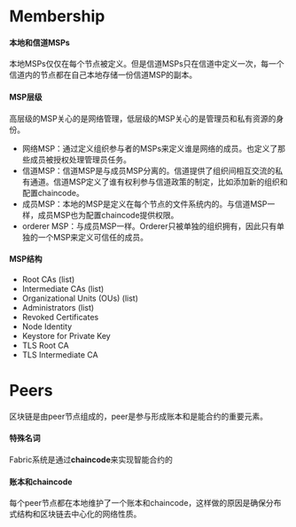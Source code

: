# Membership
#### 本地和信道MSPs
本地MSPs仅仅在每个节点被定义。但是信道MSPs只在信道中定义一次，每一个信道内的节点都在自己本地存储一份信道MSP的副本。  
#### MSP层级
高层级的MSP关心的是网络管理，低层级的MSP关心的是管理员和私有资源的身份。  
* 网络MSP：通过定义组织参与者的MSPs来定义谁是网络的成员。也定义了那些成员被授权处理管理员任务。  
* 信道MSP：信道MSP是与成员MSP分离的。信道提供了组织间相互交流的私有通道。信道MSP定义了谁有权利参与信道政策的制定，比如添加新的组织和配置chaincode。  
* 成员MSP：本地的MSP是定义在每个节点的文件系统内的。与信道MSP一样，成员MSP也为配置chaincode提供权限。  
* orderer MSP：与成员MSP一样。Orderer只被单独的组织拥有，因此只有单独的一个MSP来定义可信任的成员。  
#### MSP结构
* Root CAs (list)
* Intermediate CAs (list)
* Organizational Units (OUs) (list)
* Administrators (list)
* Revoked Certificates
* Node Identity
* Keystore for Private Key
* TLS Root CA
* TLS Intermediate CA
# Peers
区块链是由peer节点组成的，peer是参与形成账本和是能合约的重要元素。
#### 特殊名词
Fabric系统是通过**chaincode**来实现智能合约的
#### 账本和chaincode
每个peer节点都在本地维护了一个账本和chaincode，这样做的原因是确保分布式结构和区块链去中心化的网络性质。  
